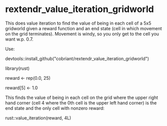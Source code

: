# rextendr_value_iteration_gridworld

This does value iteration to find the value of being in each cell of a 5x5 gridworld given a reward function and an end state (cell in which movement on the grid terminates). Movement is windy, so you only get to the cell you want w.p. 0.7.

Use:

devtools::install_github("cobriant/rextendr_value_iteration_gridworld")

library(rust)

reward <- rep(0.0, 25)

reward[5] <- 1.0

This finds the value of being in each cell on the grid where the upper right hand corner (cell 4 where the 0th cell is the upper left hand corner) is the end state and the only cell with nonzero reward:

rust::value_iteration(reward, 4L)
